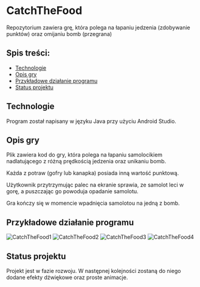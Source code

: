 # CatchTheFood
Repozytorium zawiera grę, która polega na łapaniu jedzenia (zdobywanie punktów) oraz omijaniu bomb (przegrana)

## Spis treści:
* [Technologie](#technologie)
* [Opis gry](#opis-gry)
* [Przykładowe działanie programu](#przykładowe-działanie-programu)
* [Status projektu](#status-projektu)

## Technologie
Program został napisany w języku Java przy użyciu Android Studio.

## Opis gry
Plik zawiera kod do gry, która polega na łapaniu samolocikiem nadlatującego z różną prędkością jedzenia oraz unikaniu bomb.

Każda z potraw (gofry lub kanapka) posiada inną wartość punktową.

Użytkownik przytrzymując palec na ekranie sprawia, ze samolot leci w gorę, a puszczając go powoduja opadanie samolotu.

Gra kończy się w momencie wpadnięcia samolotou na jedną z bomb. 
 
## Przykładowe działanie programu

![CatchTheFood1](https://user-images.githubusercontent.com/79590271/150160357-6d88355d-bc25-4f6b-b541-c917314dee56.jpg)
![CatchTheFood2](https://user-images.githubusercontent.com/79590271/150160365-86829dd7-e958-4417-adbc-8653d896a8b9.jpg)
![CatchTheFood3](https://user-images.githubusercontent.com/79590271/150160370-cbaef5c8-57b8-4630-a344-e3906af7077a.jpg)
![CatchTheFood4](https://user-images.githubusercontent.com/79590271/150160374-c6645896-28da-44db-ad53-af72736e01dc.jpg)


## Status projektu
Projekt jest w fazie rozwoju. W następnej kolejności zostaną do niego dodane efekty dźwiękowe oraz proste animacje.
